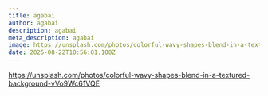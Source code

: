 ```yaml
---
title: agabai
author: agabai
description: agabai
meta_description: agabai
image: https://unsplash.com/photos/colorful-wavy-shapes-blend-in-a-textured-background-vVo9Wc61VQE
date: 2025-08-22T10:56:01.100Z
---
```

https://unsplash.com/photos/colorful-wavy-shapes-blend-in-a-textured-background-vVo9Wc61VQE
